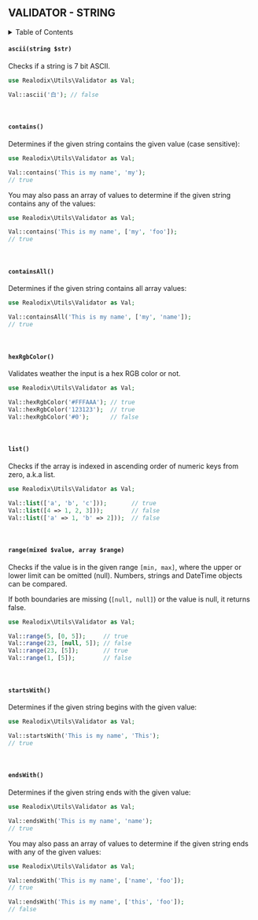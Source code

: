 VALIDATOR - STRING
---

<!-- START doctoc generated TOC please keep comment here to allow auto update -->
<!-- DON'T EDIT THIS SECTION, INSTEAD RE-RUN doctoc TO UPDATE -->
<details>
<summary>Table of Contents</summary>

- [`ascii(string $str)`](#asciistring-str)
- [`contains()`](#contains)
- [`containsAll()`](#containsall)
- [`hexRgbColor()`](#hexrgbcolor)
- [`list()`](#list)
- [`range(mixed $value, array $range)`](#rangemixed-value-array-range)
- [`startsWith()`](#startswith)
- [`endsWith()`](#endswith)

</details>
<!-- END doctoc generated TOC please keep comment here to allow auto update -->

#### `ascii(string $str)`

Checks if a string is 7 bit ASCII.

```php
use Realodix\Utils\Validator as Val;

Val::ascii('白'); // false
```

<br>

#### `contains()`

Determines if the given string contains the given value (case sensitive):

```php
use Realodix\Utils\Validator as Val;

Val::contains('This is my name', 'my');
// true
```

You may also pass an array of values to determine if the given string contains any of the values:

```php
use Realodix\Utils\Validator as Val;

Val::contains('This is my name', ['my', 'foo']);
// true
```

<br>

#### `containsAll()`

Determines if the given string contains all array values:

```php
use Realodix\Utils\Validator as Val;

Val::containsAll('This is my name', ['my', 'name']);
// true
```

<br>

#### `hexRgbColor()`

Validates weather the input is a hex RGB color or not.

```php
use Realodix\Utils\Validator as Val;

Val::hexRgbColor('#FFFAAA'); // true
Val::hexRgbColor('123123');  // true
Val::hexRgbColor('#0');      // false
```

<br>

#### `list()`

Checks if the array is indexed in ascending order of numeric keys from zero, a.k.a list.

```php
use Realodix\Utils\Validator as Val;

Val::list(['a', 'b', 'c']));       // true
Val::list([4 => 1, 2, 3]));        // false
Val::list(['a' => 1, 'b' => 2]));  // false
```

<br>

#### `range(mixed $value, array $range)`

Checks if the value is in the given range `[min, max]`, where the upper or lower limit can be omitted (null). Numbers, strings and DateTime objects can be compared.

If both boundaries are missing (`[null, null]`) or the value is null, it returns false.

```php
use Realodix\Utils\Validator as Val;

Val::range(5, [0, 5]);     // true
Val::range(23, [null, 5]); // false
Val::range(23, [5]);       // true
Val::range(1, [5]);        // false
```

<br>

#### `startsWith()`

Determines if the given string begins with the given value:

```php
use Realodix\Utils\Validator as Val;

Val::startsWith('This is my name', 'This');
// true
```

<br>

#### `endsWith()`

Determines if the given string ends with the given value:

```php
use Realodix\Utils\Validator as Val;

Val::endsWith('This is my name', 'name');
// true
```

You may also pass an array of values to determine if the given string ends with any of the given values:

```php
use Realodix\Utils\Validator as Val;

Val::endsWith('This is my name', ['name', 'foo']);
// true

Val::endsWith('This is my name', ['this', 'foo']);
// false
```
